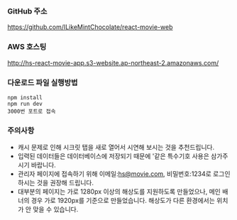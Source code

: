 ### GitHub  주소

https://github.com/ILikeMintChocolate/react-movie-web



### AWS 호스팅

http://hs-react-movie-app.s3-website.ap-northeast-2.amazonaws.com/



### 다운로드 파일 실행방법

```
npm install
npm run dev
3000번 포트로 접속
```



### 주의사항

* 캐시 문제로 인해 시크릿 탭을 새로 열어서 시연해 보시는 것을 추천드립니다.
* 입력된 데이터들은 데이터베이스에 저장되기 때문에 '같은 특수기호 사용은 삼가주시기 바랍니다.
* 관리자 페이지에 접속하기 위해 이메일:hs@movie.com, 비밀번호:1234로 로그인 하시는 것을 권장해 드립니다.
* 대부분의 페이지는 가로 1280px 이상의 해상도를 지원하도록 만들었으나, 메인 배너의 경우 가로 1920px를 기준으로 만들었습니다. 해상도가 다른 환경에서는 위치가 안 맞을 수 있습니다.
